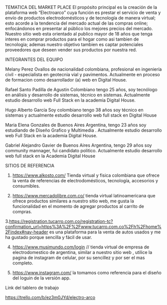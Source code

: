 TEMATICA DEL MARKET PLACE
El propósito principal es la creación de la plataforma web “Electroarco” cuya función es prestar el servicio de venta y envío de productos electrodomésticos y de tecnología de manera virtual; esto acorde a la tendencia del mercado actual de las compras online; enfocándonos en presentar al público los mejores precios del mercado. Nuestro sitio web esta orientado al publico mayor de 18 años que tenga interes en comprar productos para el hogar como asi tambien de tecnologia; ademas nuestro objetivo tambien es captar potenciales proveedores que deseen vender sus productos por nuestra red.

INTEGRANTES DEL EQUIPO 

Melany Perez Ovallos de nacionalidad colombiana, profesional en ingeniería civil - especialista en geotecnia vial y pavimentos. Actualmente en proceso de formacion como desarrollador (a) web en Digital House.  

Rafael Santo Padilla de Agustin Colombiano tengo 25 años, soy tecnólogo en análisis y desarrollo de sistemas, técnico en sistemas. Actualmente estudio desarrollo web Full Stack  en la academia Digital House.

Hugo Alberto García Soy colombiano tengo 38 años soy técnico en sistemas y actualmente estudio desarrollo web full stack en Digital House

Maria Elena Gonzales de Buenos Aires Argentina, tengo 23 años soy estudiando de Diseño Grafico y Multimedia . Actualmente estudio desarrollo web Full Stack en la academia Digital House.

Gabriel Alejandro Gavier de Buenos Aires Argentina, tengo 29 años soy community mannager, fui candidato politico. Actualmente estudio desarrollo web full stack en la Academia Digital House

SITIOS DE REFERENCIA 

1. https://www.alkosto.com/  Tienda virtual y fisica colombiana que ofrece la venta de referencias de electrodomésticos, tecnología, accesorios y consumibles. 

2. https://www.mercadolibre.com.co/ tienda virtual latinoamericana que ofrece productos similares a nuestro sitio web, me gusta la funcionalidad en el momento de agregar productos al carrito de compras.

3.https://registration.tucarro.com.co/registration-tc?confirmation_url=https%3A%2F%2Fwww.tucarro.com.co%2Fh%2Fhome%2Findex#nav-header es una plataforma para la venta de autos usados y me ha gustado porque sencilla y fácil de usar.

4. https://www.musimundo.com/login // tienda virtual de empresa de electrodomestico de argentina, similar a nuestro sitio web , utilice la pagina de instagram de celular, por su sencillez y por ser el mas completo.

5. https://www.instagram.com/ la tomamos como referencia para el diseño del loguin de la versión app. 

Link del tablero de trabajo

https://trello.com/b/ez3m0JYd/electro-arco
